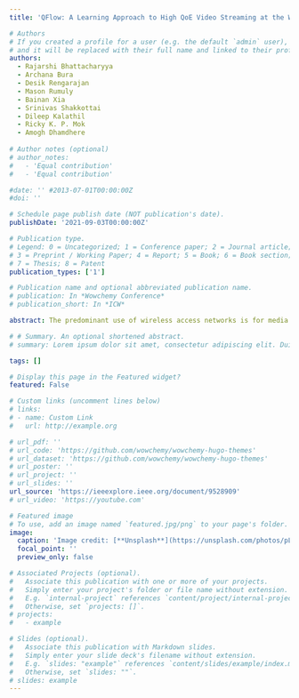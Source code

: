 ```yaml
---
title: 'QFlow: A Learning Approach to High QoE Video Streaming at the Wireless Edge'

# Authors
# If you created a profile for a user (e.g. the default `admin` user), write the username (folder name) here
# and it will be replaced with their full name and linked to their profile.
authors:
  - Rajarshi Bhattacharyya
  - Archana Bura
  - Desik Rengarajan
  - Mason Rumuly
  - Bainan Xia
  - Srinivas Shakkottai
  - Dileep Kalathil
  - Ricky K. P. Mok
  - Amogh Dhamdhere
  
# Author notes (optional)
# author_notes:
#   - 'Equal contribution'
#   - 'Equal contribution'

#date: '' #2013-07-01T00:00:00Z
#doi: ''

# Schedule page publish date (NOT publication's date).
publishDate: '2021-09-03T00:00:00Z'

# Publication type.
# Legend: 0 = Uncategorized; 1 = Conference paper; 2 = Journal article;
# 3 = Preprint / Working Paper; 4 = Report; 5 = Book; 6 = Book section;
# 7 = Thesis; 8 = Patent
publication_types: ['1']

# Publication name and optional abbreviated publication name.
# publication: In *Wowchemy Conference*
# publication_short: In *ICW*

abstract: The predominant use of wireless access networks is for media streaming applications, but current networks treat all packets the same and can't determine which clients need service most urgently; with widespread software reconfigurability in networking devices, agile control policies can now be applied in access networks, requiring a system design that enables configuration, measures application performance impact (Quality of Experience), and adaptively selects new configurations, essentially a Markov Decision Process with unknown parameters; the goal is to develop QFlow, a platform to instantiate this loop and various control policies, using video streaming over YouTube as a use case, focusing on priority queueing and determining client assignments per queue each decision period; policies are developed using both model-based and model-free reinforcement learning, an auction-based system for priority service bidding, and a structured index-based policy, with experiments showing these policies on QFlow select the right clients for prioritization in high-load scenarios, outperforming known solutions with over 25% improvement in QoE and achieving a perfect QoE score of 5 over 85% of the time.

# # Summary. An optional shortened abstract.
# summary: Lorem ipsum dolor sit amet, consectetur adipiscing elit. Duis posuere tellus ac convallis placerat. Proin tincidunt magna sed ex sollicitudin condimentum.

tags: []

# Display this page in the Featured widget?
featured: False

# Custom links (uncomment lines below)
# links:
# - name: Custom Link
#   url: http://example.org

# url_pdf: ''
# url_code: 'https://github.com/wowchemy/wowchemy-hugo-themes'
# url_dataset: 'https://github.com/wowchemy/wowchemy-hugo-themes'
# url_poster: ''
# url_project: ''
# url_slides: ''
url_source: 'https://ieeexplore.ieee.org/document/9528909'
# url_video: 'https://youtube.com'

# Featured image
# To use, add an image named `featured.jpg/png` to your page's folder.
image:
  caption: 'Image credit: [**Unsplash**](https://unsplash.com/photos/pLCdAaMFLTE)'
  focal_point: ''
  preview_only: false

# Associated Projects (optional).
#   Associate this publication with one or more of your projects.
#   Simply enter your project's folder or file name without extension.
#   E.g. `internal-project` references `content/project/internal-project/index.md`.
#   Otherwise, set `projects: []`.
# projects:
#   - example

# Slides (optional).
#   Associate this publication with Markdown slides.
#   Simply enter your slide deck's filename without extension.
#   E.g. `slides: "example"` references `content/slides/example/index.md`.
#   Otherwise, set `slides: ""`.
# slides: example
---
```


<!-- {{% callout note %}}
Click the _Cite_ button above to demo the feature to enable visitors to import publication metadata into their reference management software.
{{% /callout %}}

{{% callout note %}}
Create your slides in Markdown - click the _Slides_ button to check out the example.
{{% /callout %}}

Supplementary notes can be added here, including [code, math, and images](https://wowchemy.com/docs/writing-markdown-latex/). -->
